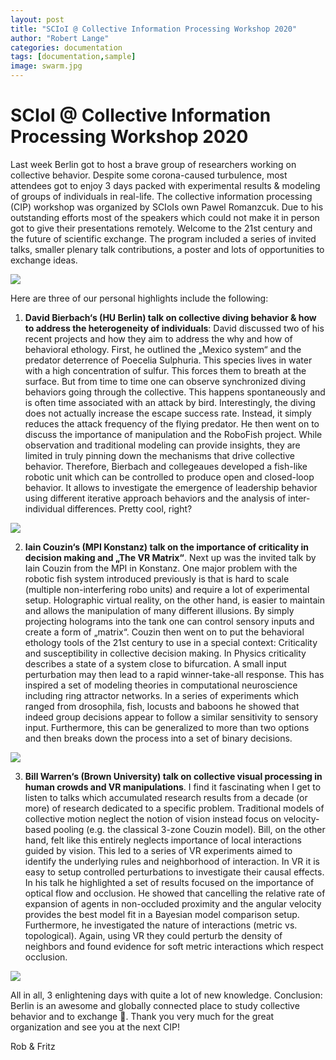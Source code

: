 ```yaml
---
layout: post
title: "SCIoI @ Collective Information Processing Workshop 2020"
author: "Robert Lange"
categories: documentation
tags: [documentation,sample]
image: swarm.jpg
---
```


# SCIoI @ Collective Information Processing Workshop 2020

Last week Berlin got to host a brave group of researchers working  on collective behavior.  Despite some corona-caused turbulence, most attendees got to enjoy 3 days packed with experimental results & modeling of groups of individuals in real-life. The collective information processing (CIP) workshop was organized by SCIoIs own Pawel Romanzcuk. Due to his outstanding efforts most of the speakers which could not make it in person got to give their presentations remotely. Welcome to the 21st century and the future of scientific exchange. The program included a series of invited talks, smaller plenary talk contributions, a poster and lots of opportunities to exchange ideas.

![](/assets/img/cip_group.jpg)

Here are three of our personal highlights include the following:

1. **David Bierbach‘s (HU Berlin) talk on collective diving behavior & how to address the heterogeneity of individuals**: David discussed two of his recent projects and how they aim to address the why and how of behavioral ethology. First, he outlined the „Mexico system“ and the predator deterrence of Poecelia Sulphuria. This species lives in water with a high concentration of sulfur. This forces them to breath at the surface. But from time to time one can observe synchronized diving behaviors going through the collective. This happens spontaneously and is often time associated with an attack by bird.  Interestingly, the diving does not actually increase the escape success rate. Instead, it simply reduces the attack frequency of the flying predator.  He then went on to discuss the importance of manipulation and the RoboFish project. While observation and traditional modeling can provide insights, they are limited in truly pinning down the mechanisms that drive collective behavior. Therefore, Bierbach and collegeaues developed a fish-like robotic unit which can be controlled to produce open and closed-loop behavior. It allows to investigate the emergence of leadership behavior using different iterative approach behaviors and the analysis of inter-individual differences. Pretty cool, right?

![](/assets/img/bierbach.jpeg)

2. **Iain Couzin‘s (MPI Konstanz) talk on the importance of criticality in decision making and „The VR Matrix“**. Next up was the invited talk by Iain Couzin from the MPI in Konstanz. One major problem with the robotic fish system introduced previously is that is hard to scale (multiple non-interfering robo units) and require a lot of experimental setup. Holographic virtual reality, on the other hand, is easier to maintain and allows the manipulation of many different illusions. By simply projecting holograms into the tank one can control sensory inputs and create a form of „matrix“. Couzin then went on to put the behavioral ethology tools of the 21st century to use in a special context: Criticality and susceptibility in collective decision making. In Physics criticality describes a state of a system close to bifurcation. A small input perturbation may then lead to a rapid winner-take-all response. This has inspired a set of modeling theories in computational neuroscience including ring attractor networks. In a series of experiments which ranged from drosophila, fish, locusts and baboons he showed that indeed group decisions appear to follow a similar sensitivity to sensory input. Furthermore, this can be generalized to more than two options and then breaks down the process into a set of binary decisions.

![](/assets/img/couzin.jpeg)

3. **Bill Warren‘s (Brown University) talk on collective visual processing in human crowds and VR manipulations**. I find it fascinating when I get to listen to talks which accumulated research results from a decade (or more) of research dedicated to a specific problem. Traditional models of collective motion neglect the notion of vision instead focus on velocity-based pooling (e.g. the classical 3-zone Couzin model). Bill, on the other hand, felt like this entirely neglects importance of local interactions guided by vision. This led to a series of VR experiments aimed to identify the underlying rules and neighborhood of interaction. In VR it is easy to setup controlled perturbations to investigate their causal effects. In his talk he highlighted a set of results focused on the importance of optical flow and occlusion. He showed that cancelling the relative rate of expansion of agents in non-occluded proximity and the angular velocity provides the best model fit in a Bayesian model comparison setup. Furthermore, he investigated the nature of interactions (metric vs. topological). Again, using VR they could perturb the density of neighbors and found evidence for soft metric interactions which respect occlusion.

![](/assets/img/warren.jpeg)

All in all, 3 enlightening days with quite a lot of new knowledge. Conclusion: Berlin is an awesome and globally connected place to study collective behavior and to exchange 🤗. Thank you very much for the great organization and see you at the next CIP!

Rob & Fritz
